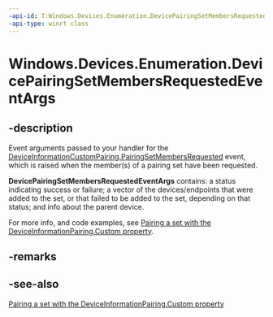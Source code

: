 ```yaml
---
-api-id: T:Windows.Devices.Enumeration.DevicePairingSetMembersRequestedEventArgs
-api-type: winrt class
---
```


# Windows.Devices.Enumeration.DevicePairingSetMembersRequestedEventArgs

<!--
public sealed class DevicePairingSetMembersRequestedEventArgs
-->


## -description

Event arguments passed to your handler for the [DeviceInformationCustomPairing.PairingSetMembersRequested](./deviceinformationcustompairing_pairingsetmembersrequested.md) event, which is raised when the member(s) of a pairing set have been requested.

**DevicePairingSetMembersRequestedEventArgs** contains: a status indicating success or failure; a vector of the devices/endpoints that were added to the set, or that failed to be added to the set, depending on that status; and info about the parent device.

For more info, and code examples, see [Pairing a set with the DeviceInformationPairing.Custom property](/windows/uwp/devices-sensors/pairing-a-set).

## -remarks

## -see-also

[Pairing a set with the DeviceInformationPairing.Custom property](/windows/uwp/devices-sensors/pairing-a-set)
